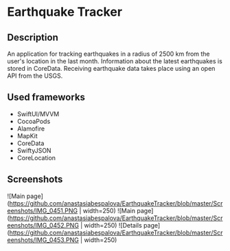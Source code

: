 # Earthquake Tracker
## Description
An application for tracking earthquakes in a radius of 2500 km from the user's location in the last month. Information about the latest earthquakes is stored in CoreData. Receiving earthquake data takes place using an open API from the USGS.
## Used frameworks
- SwiftUI/MVVM
- CocoaPods
- Alamofire
- MapKit
- CoreData
- SwiftyJSON
- CoreLocation

## Screenshots

![Main page](https://github.com/anastasiabespalova/EarthquakeTracker/blob/master/Screenshots/IMG_0451.PNG | width=250)
![Main page](https://github.com/anastasiabespalova/EarthquakeTracker/blob/master/Screenshots/IMG_0452.PNG | width=250)
![Details page](https://github.com/anastasiabespalova/EarthquakeTracker/blob/master/Screenshots/IMG_0453.PNG | width=250)


